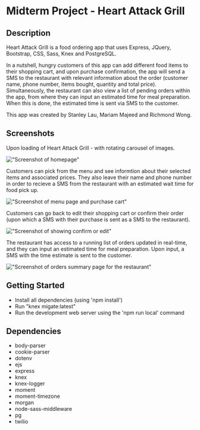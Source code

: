 # Midterm Project - Heart Attack Grill

## Description

Heart Attack Grill is a food ordering app that uses Express, JQuery, Bootstrap, CSS, Sass, Knex and PostgreSQL. 

In a nutshell, hungry customers of this app can add different food items to their shopping cart, and upon purchase confirmation, the app will send a SMS to the restaurant with relevant information about the order (customer name, phone number, items bought, quantity and total price). Simultaneously, the restaurant can also view a list of pending orders within the app, from where they can input an estimated time for meal preparation. When this is done, the estimated time is sent via SMS to the customer. 

This app was created by Stanley Lau, Mariam Majeed and Richmond Wong. 

## Screenshots

Upon loading of Heart Attack Grill - with rotating carousel of images.

!["Screenshot of homepage"](https://github.com/richmondwong/midterm_project/blob/master/docs/homepage.png)

Customers can pick from the menu and see informtion about their selected items and associated prices. They also leave their name and phone number in order to recieve a SMS from the restaurant with an estimated wait time for food pick up.

!["Screenshot of menu page and purchase cart"](https://github.com/richmondwong/midterm_project/blob/master/docs/cart.png)

Customers can go back to edit their shopping cart or confirm their order (upon which a SMS with their purchase is sent as a SMS to the restaurant).

!["Screenshot of showing confirm or edit"](https://github.com/richmondwong/midterm_project/blob/master/docs/confirm_order.png)

The restaurant has access to a running list of orders updated in real-time, and they can input an estimated time for meal preparation. Upon input, a SMS with the time estimate is sent to the customer.

!["Screenshot of orders summary page for the restaurant"](https://github.com/richmondwong/midterm_project/blob/master/docs/restaurant_summary.png)

## Getting Started

- Install all dependencies (using 'npm install')
- Run "knex migate:latest"
- Run the development web server using the 'npm run local' command

## Dependencies

- body-parser
- cookie-parser
- dotenv
- ejs
- express
- knex
- knex-logger
- moment
- moment-timezone
- morgan
- node-sass-middleware
- pg
- twilio
